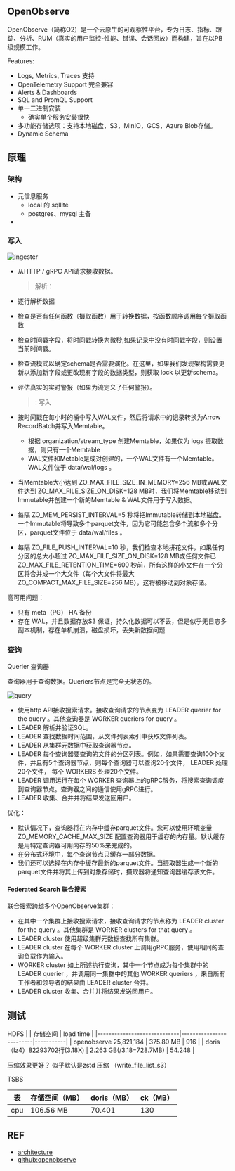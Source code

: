 ## OpenObserve

OpenObserve（简称O2）是一个云原生的可观察性平台，专为日志、指标、跟踪、分析、RUM（真实的用户监控-性能、错误、会话回放）而构建，旨在以PB级规模工作。

Features:

- Logs, Metrics, Traces 支持
- OpenTelemetry Support 完全兼容
- Alerts & Dashboards
- SQL and PromQL Support
- 单一二进制安装
  - 确实单个服务安装很快
- 多功能存储选项：支持本地磁盘，S3，MinIO，GCS，Azure Blob存储。
- Dynamic Schema

## 原理

### 架构

- 元信息服务
  - local 的 sqllite
  - postgres、mysql 主备
- 

### 写入

![ingester](https://openobserve.ai/docs/images/arch-sequence-ingester.svg)

- 从HTTP / gRPC API请求接收数据。
  
  > 解析：

- 逐行解析数据

- 检查是否有任何函数（摄取函数）用于转换数据，按函数顺序调用每个摄取函数

- 检查时间戳字段，将时间戳转换为微秒;如果记录中没有时间戳字段，则设置当前时间戳。

- 检查流模式以确定schema是否需要演化。在这里，如果我们发现架构需要更新以添加新字段或更改现有字段的数据类型，则获取 lock 以更新schema。

- 评估真实的实时警报（如果为流定义了任何警报）。
  
  > : 写入

- 按时间戳在每小时的桶中写入WAL文件，然后将请求中的记录转换为Arrow RecordBatch并写入Memtable。
  
  - 根据 organization/stream_type 创建Memtable，如果仅为 logs 摄取数据，则只有一个Memtable
  - WAL文件和Metable是成对创建的，一个WAL文件有一个Memtable。WAL文件位于 data/wal/logs 。

- 当Memtable大小达到 ZO_MAX_FILE_SIZE_IN_MEMORY=256 MB或WAL文件达到 ZO_MAX_FILE_SIZE_ON_DISK=128 MB时，我们将Memtable移动到Immutable并创建一个新的Memtable & WAL文件用于写入数据。

- 每隔 ZO_MEM_PERSIST_INTERVAL=5 秒将把Immutable转储到本地磁盘。一个Immutable将导致多个parquet文件，因为它可能包含多个流和多个分区，parquet文件位于 data/wal/files 。

- 每隔 ZO_FILE_PUSH_INTERVAL=10 秒，我们检查本地拼花文件，如果任何分区的总大小超过 ZO_MAX_FILE_SIZE_ON_DISK=128 MB或任何文件已 ZO_MAX_FILE_RETENTION_TIME=600 秒前，所有这样的小文件在一个分区将合并成一个大文件（每个大文件将最大 ZO_COMPACT_MAX_FILE_SIZE=256 MB），这将被移动到对象存储。


高可用问题：
- 只有 meta（PG） HA 备份
- 存在 WAL，并且数据存放S3 保证，持久化数据可以不丢，但是似乎无日志多副本机制，存在单机崩溃，磁盘损坏，丢失新数据问题



### 查询

Querier 查询器

查询器用于查询数据。Queriers节点是完全无状态的。

![query](https://openobserve.ai/docs/images/arch-sequence-querier.svg)

- 使用http API接收搜索请求。接收查询请求的节点变为 LEADER querier for the query 。其他查询器是 WORKER queriers for query 。
- LEADER 解析并验证SQL。
- LEADER 查找数据时间范围，从文件列表索引中获取文件列表。
- LEADER 从集群元数据中获取查询器节点。
- LEADER 每个查询器要查询的文件的分区列表。例如，如果需要查询100个文件，并且有5个查询器节点，则每个查询器可以查询20个文件， LEADER 处理20个文件， 每个 WORKERS 处理20个文件。
- LEADER 调用运行在每个 WORKER 查询器上的gRPC服务，将搜索查询调度到查询器节点。查询器之间的通信使用gRPC进行。
- LEADER 收集、合并并将结果发送回用户。

优化：

- 默认情况下，查询器将在内存中缓存parquet文件。您可以使用环境变量 ZO_MEMORY_CACHE_MAX_SIZE 配置查询器用于缓存的内存量。默认缓存是用特定查询器可用内存的50%来完成的。
- 在分布式环境中，每个查询节点只缓存一部分数据。
- 我们还可以选择在内存中缓存最新的parquet文件。当摄取器生成一个新的parquet文件并将其上传到对象存储时，摄取器将通知查询器缓存该文件。

#### Federated Search 联合搜索

联合搜索跨越多个OpenObserve集群：

- 在其中一个集群上接收搜索请求，接收查询请求的节点称为 LEADER cluster for the query 。其他集群是 WORKER clusters for that query 。
- LEADER cluster 使用超级集群元数据查找所有集群。
- LEADER cluster 在每个 WORKER cluster 上调用gRPC服务，使用相同的查询负载作为输入。
- WORKER cluster 如上所述执行查询，其中一个节点成为每个集群中的 LEADER querier ，并调用同一集群中的其他 WORKER queriers ，来自所有工作者和领导者的结果由 LEADER cluster 合并。
- LEADER cluster 收集、合并并将结果发送回用户。

## 测试

HDFS
|                             | 存储空间           | load time |
|-----------------------------|-------------------------|-----------|
| openobserve 25,821,184      | 375.80 MB                 | 916       |
| doris（lz4）82293702行(3.18X) | 2.263 GB(/3.18=728.7MB) | 54.248    |

压缩效果更好？ 似乎默认是zstd 压缩 （write_file_list_s3）

TSBS

| 表   | 存储空间（MB）  | doris（MB） | ck（MB） |
| --- | --------- | --------- | ------ |
| cpu | 106.56 MB | 70.401    | 130    |

## REF

- [architecture](https://openobserve.ai/docs/architecture/)
- [github:openobserve](https://github.com/openobserve/openobserve)